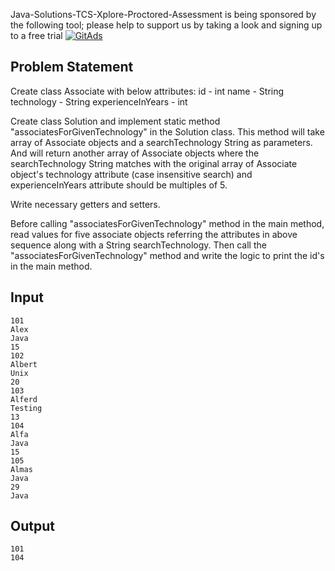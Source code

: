 Java-Solutions-TCS-Xplore-Proctored-Assessment is being sponsored by the following tool; please help to support us by taking a look and signing up to a free trial
<a href="https://tracking.gitads.io/?repo=Java-Solutions-TCS-Xplore-Proctored-Assessment"><img src="https://images.gitads.io/Java-Solutions-TCS-Xplore-Proctored-Assessment" alt="GitAds"/></a>

## Problem Statement

Create class Associate with below attributes:
id - int
name - String
technology - String
experienceInYears - int

Create class Solution and implement static method "associatesForGivenTechnology" in the Solution class.
This method will take array of Associate objects and a searchTechnology String as parameters.
And will return another array of Associate objects where the searchTechnology String matches with the original array of Associate object's technology attribute (case insensitive search) and experienceInYears attribute should be multiples of 5.

Write necessary getters and setters.

Before calling "associatesForGivenTechnology" method in the main method, read values for five associate objects referring the attributes in above sequence along with a String searchTechnology.
Then call the "associatesForGivenTechnology" method and write the logic to print the id's in the main method.

## Input

    101
    Alex
    Java
    15
    102
    Albert
    Unix
    20
    103
    Alferd
    Testing
    13
    104
    Alfa
    Java
    15
    105
    Almas
    Java
    29
    Java

## Output

    101
    104
